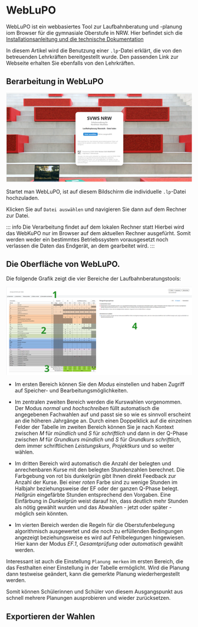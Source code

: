 # WebLuPO 

WebLuPO ist ein webbasiertes Tool zur Laufbahnberatung und -planung iom Browser für die gymnasiale Oberstufe in NRW. Hier befindet sich die [Installationsanleitung und die technische Dokumentation](../projekte/WebLupo/)

In diesem Artikel wird die Benutzung einer `.lp`-Datei erklärt, die von den betreuenden Lehrkräften bereitgestellt wurde. Den passenden Link zur Webseite erhalten Sie ebenfalls von den Lehrkräften.

## Berarbeitung in WebLuPO

![weblupo Startseite](./graphics/weblupo_startseite.png)

Startet man WebLuPO, ist auf diesem Bildschirm die individuelle `.lp`-Datei hochzuladen.

Klicken Sie auf `Datei auswählen` und navigieren Sie dann auf dem Rechner zur Datei.

::: info Die Verarbeitung findet auf dem lokalen Rechner statt
Hierbei wird das WebKuPO nur im Browser auf dem aktuellen Rechner ausgefürht. Somit werden weder ein bestimmtes Betriebssystem vorausgesetzt noch verlassen die Daten das Endgerät, an dem gearbeitet wird.
:::

## Die Oberfläche von WebLuPO.

Die folgende Grafik zeigt die vier Bereiche der Laufbahnberatungstools:

![weblupo Bereichsübersicht](./graphics/weblupo_bereiche.png) 

* Im ersten Bereich können Sie den *Modus* einstellen und haben Zugriff auf Speicher- und Bearbeitungsmöglichkeiten.   

* Im zentralen zweiten Bereich werden die Kurswahlen vorgenommen. Der Modus *normal* und *hochschreiben* füllt automatisch die angegebenen Fachwahlen auf und passt sie so wie es sinnvoll erscheint an die höheren Jahrgänge an. Durch einen Doppelklick auf die einzelnen Felder der Tabelle im zweiten Bereich können Sie je nach Kontext zwischen *M* für *mündlich* und *S* für *schriftlich* und dann in der Q-Phase zwischen *M* für *Grundkurs mündlich* und *S* für *Grundkurs schriftlich*, dem immer schriftlichen *Leistungskurs*, *Projektkurs* und so weiter wählen.

* Im dritten Bereich wird automatisch die Anzahl der belegten und anrechenbaren Kurse mit den belegten Stundenzahlen berechnet. Die Farbgebung von rot bis dunkelgrün gibt Ihnen direkt Feedback zur Anzahl der Kurse. Bei einer *roten* Farbe sind zu wenige Stunden im Halbjahr beziehungsweise der EF oder der ganzen Q-Phase belegt. *Hellgrün* eingefärbte Stunden entsprechend den Vorgaben. Eine Einfärbung in *Dunkelgrün* weist darauf hin, dass deutlich mehr Stunden als nötig gewählt wurden und das Abwahlen - jetzt oder später - möglich sein könnten.

* Im vierten Bereich werden die Regeln für die Oberstufenbelegung algorithmisch ausgewertet und die noch zu erfüllenden Bedingungen angezeigt beziehungsweise es wird auf Fehlbelegungen hingewiesen. Hier kann der Modus *EF.1*, *Gesamtprüfung* oder *automatisch* gewählt werden.   

Interessant ist auch die Einstellung ````Planung merken```` im ersten Bereich, die das Festhalten einer Einstellung in der Tabelle ermöglicht. Wird die Planung dann testweise geändert, kann die gemerkte Planung wiederhergestellt werden.

Somit können Schülerinnen und Schüler von diesem Ausgangspunkt aus schnell mehrere Planungen ausprobieren und wieder zurücksetzen. 

## Exportieren der Wahlen
